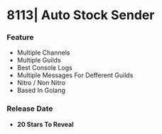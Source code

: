   # 8113| Auto Stock Sender
### __**Feature**__
- Multiple Channels
- Multiple Guilds
- Best Console Logs
- Multiple Messages For Defferent Guilds
- Nitro / Non Nitro
- Based In Golang

### Release Date

- __20 Stars To Reveal__
